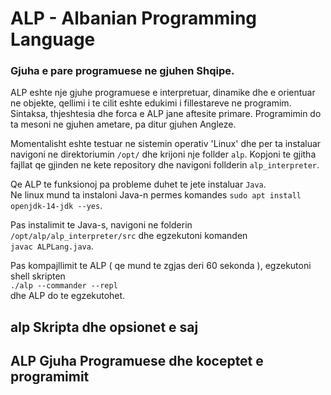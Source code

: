 # ALP - Albanian Programming Language
### Gjuha e pare programuese ne gjuhen **Shqipe**.

ALP eshte nje gjuhe programuese e interpretuar, dinamike dhe e orientuar ne objekte, qellimi i te cilit eshte edukimi i fillestareve ne programim. Sintaksa, thjeshtesia dhe forca e ALP jane aftesite primare. Programimin do ta mesoni ne gjuhen ametare, pa ditur gjuhen Angleze.</br>

Momentalisht eshte testuar ne sistemin operativ 'Linux' dhe per ta instaluar navigoni ne
direktoriumin `/opt/` dhe krijoni nje follder `alp`. Kopjoni te gjitha fajllat qe gjinden
ne kete repository dhe navigoni follderin `alp_interpreter`. </br>

Qe ALP te funksionoj pa probleme duhet te jete instaluar `Java`.</br>
Ne linux mund ta instaloni Java-n permes komandes `sudo apt install openjdk-14-jdk --yes`.</br>

Pas instalimit te Java-s, navigoni ne folderin </br>
    `/opt/alp/alp_interpreter/src` dhe egzekutoni komanden </br>
    `javac ALPLang.java`.
</br>

Pas kompajllimit te ALP ( qe mund te zgjas deri 60 sekonda ), egzekutoni shell skripten </br>
    `./alp --commander --repl` </br> 
dhe ALP do te egzekutohet.</br>

## alp Skripta dhe opsionet e saj

## ALP Gjuha Programuese dhe koceptet e programimit

